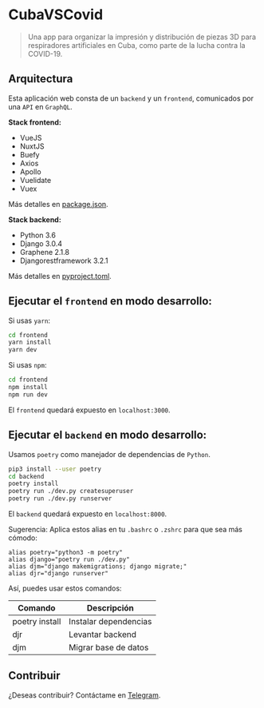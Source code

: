 # CubaVSCovid

> Una app para organizar la impresión y distribución de piezas 3D para respiradores artificiales en Cuba, como parte de la lucha contra la COVID-19.

## Arquitectura

Esta aplicación web consta de un `backend` y un `frontend`, comunicados por una `API` en `GraphQL`.

**Stack frontend:**

* VueJS
* NuxtJS
* Buefy
* Axios
* Apollo
* Vuelidate
* Vuex

Más detalles en [package.json](frontend/package.json).

**Stack backend:**

* Python 3.6
* Django 3.0.4
* Graphene 2.1.8
* Djangorestframework 3.2.1

Más detalles en [pyproject.toml](backend/pyproject.toml).

## Ejecutar el `frontend` en modo desarrollo:

Si usas `yarn`:

```bash
cd frontend
yarn install
yarn dev
```

Si usas `npm`:


```bash
cd frontend
npm install
npm run dev
```

El `frontend` quedará expuesto en `localhost:3000`.

## Ejecutar el `backend` en modo desarrollo:

Usamos `poetry` como manejador de dependencias de `Python`.

```bash
pip3 install --user poetry
cd backend
poetry install
poetry run ./dev.py createsuperuser
poetry run ./dev.py runserver
```

El `backend` quedará expuesto en `localhost:8000`.

Sugerencia: Aplica estos alias en tu `.bashrc` o `.zshrc` para que sea más cómodo:

```
alias poetry="python3 -m poetry"
alias django="poetry run ./dev.py"
alias djm="django makemigrations; django migrate;"
alias djr="django runserver"
```

Así, puedes usar estos comandos:

Comando | Descripción
--------|------------
poetry install | Instalar dependencias
djr | Levantar backend
djm | Migrar base de datos

## Contribuir

¿Deseas contribuir? Contáctame en [Telegram](https://t.me/lugodev).